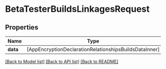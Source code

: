 # BetaTesterBuildsLinkagesRequest

## Properties
Name | Type | Description | Notes
------------ | ------------- | ------------- | -------------
**data** | [AppEncryptionDeclarationRelationshipsBuildsDataInner] |  | 

[[Back to Model list]](../README.md#documentation-for-models) [[Back to API list]](../README.md#documentation-for-api-endpoints) [[Back to README]](../README.md)


